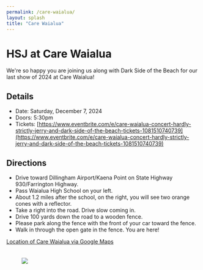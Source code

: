```yaml
---
permalink: /care-waialua/
layout: splash
title: "Care Waialua"
---
```


# HSJ at Care Waialua

We're so happy you are joining us along with Dark Side of the Beach for our last show of 2024 at Care Waialua! 

## Details 

* Date: Saturday, December 7, 2024
* Doors: 5:30pm 
* Tickets: [https://www.eventbrite.com/e/care-waialua-concert-hardly-strictly-jerry-and-dark-side-of-the-beach-tickets-1081510740739](https://www.eventbrite.com/e/care-waialua-concert-hardly-strictly-jerry-and-dark-side-of-the-beach-tickets-1081510740739)

## Directions

* Drive toward Dillingham Airport/Kaena Point on State Highway 930/Farrington Highway. 
* Pass Waialua High School on your left. 
* About 1.2 miles after the school, on the right, you will see two orange cones with a reflector.
* Take a right into the road. Drive slow coming in. 
* Drive 100 yards down the road to a wooden fence. 
* Please park along the fence with the front of your car toward the fence.
* Walk in through the open gate in the fence. You are here! 

[Location of Care Waialua via Google Maps](https://www.google.com/maps/place/21%C2%B034'20.9%22N+158%C2%B008'29.9%22W/@21.572483,-158.1442019,913m/data=!3m2!1e3!4b1!4m4!3m3!8m2!3d21.572483!4d-158.141627?hl=en-US&entry=ttu&g_ep=EgoyMDI0MTEyNC4xIKXMDSoASAFQAw%3D%3D)

<figure style="padding-top: 20px; width: 90%" class="align-center">

<img src="{{ site.url }}{{ site.baseurl }}/assets/images/2024-12-07-directions.png">
</figure>
